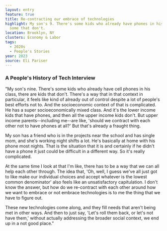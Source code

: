 ```yaml
---
layout: entry
feature: true
title: Re-contracting our embrace of technologies
highlight: My son's 9. There's some kids who already have phones in his class,
  some that don't.
location: Brooklyn, NY
clusters: Economy & Labor
tags:
  - 2020s
  - People's Stories
year: 2023
source: Eli Pariser
---
```

### A People's History of Tech Interview

"My son's nine. There's some kids who already have cell phones in his class, there are kids that don't. There's a way that in that context in particular, it feels like kind of already out of control despite a lot of people's best efforts not to. And the socioeconomic context of that is complicated. He has a super socioeconomically mixed class. And it's the lower income kids that have phones, and then all the upper income kids don't. But upper income parents--including me--are like, 'should we  contract with each other not to have phones at all?' But that's already a fraught thing.

My son has a friend who is in the projects near the school and has single mom, and she's working night shifts a lot. He's basically at home with his phone most nights. That is the situation that it is and certainly if he didn't have a phone it just could be difficult in a different way. So it's really complicated. 

At the same time I look at that I'm like, there has to be a way that we can all help each other through. The idea that, 'Oh, well, I guess we've all just got to like make our individual choices and accept whatever is the lowest common denominator' also feels like an unsatisfactory capitulation. I don't know the answer, but how do we re-contract with each other around how we want to embrace or not embrace technologies is to me the thing that we have to figure out.

These new technologies come along, and they fill needs that aren't being met in other ways. And then to just say, 'Let's roll them back, or let's not have them,' without actually addressing the broader social context, we end up in a not good place."
